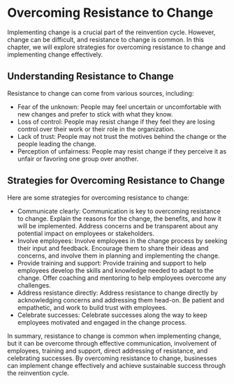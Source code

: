 Overcoming Resistance to Change
===============================================================

Implementing change is a crucial part of the reinvention cycle. However, change can be difficult, and resistance to change is common. In this chapter, we will explore strategies for overcoming resistance to change and implementing change effectively.

Understanding Resistance to Change
----------------------------------

Resistance to change can come from various sources, including:

* Fear of the unknown: People may feel uncertain or uncomfortable with new changes and prefer to stick with what they know.
* Loss of control: People may resist change if they feel they are losing control over their work or their role in the organization.
* Lack of trust: People may not trust the motives behind the change or the people leading the change.
* Perception of unfairness: People may resist change if they perceive it as unfair or favoring one group over another.

Strategies for Overcoming Resistance to Change
----------------------------------------------

Here are some strategies for overcoming resistance to change:

* Communicate clearly: Communication is key to overcoming resistance to change. Explain the reasons for the change, the benefits, and how it will be implemented. Address concerns and be transparent about any potential impact on employees or stakeholders.
* Involve employees: Involve employees in the change process by seeking their input and feedback. Encourage them to share their ideas and concerns, and involve them in planning and implementing the change.
* Provide training and support: Provide training and support to help employees develop the skills and knowledge needed to adapt to the change. Offer coaching and mentoring to help employees overcome any challenges.
* Address resistance directly: Address resistance to change directly by acknowledging concerns and addressing them head-on. Be patient and empathetic, and work to build trust with employees.
* Celebrate successes: Celebrate successes along the way to keep employees motivated and engaged in the change process.

In summary, resistance to change is common when implementing change, but it can be overcome through effective communication, involvement of employees, training and support, direct addressing of resistance, and celebrating successes. By overcoming resistance to change, businesses can implement change effectively and achieve sustainable success through the reinvention cycle.
